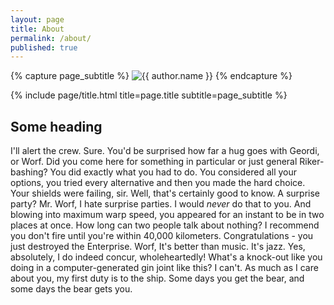 ```yaml
---
layout: page
title: About
permalink: /about/
published: true
---
```


<div class="page" markdown="1">

{% capture page_subtitle %}
<img
    class="me"
    alt="{{ author.name }}"
    src="{{ site.author.photo | relative_url }}"
    srcset="{{ site.author.photo2x | relative_url }} 2x"
/>
{% endcapture %}

{% include page/title.html title=page.title subtitle=page_subtitle %}

## Some heading 

I'll alert the crew. Sure. You'd be surprised how far a hug goes with Geordi, or Worf. Did you come here for something in particular or just general Riker-bashing? You did exactly what you had to do. You considered all your options, you tried every alternative and then you made the hard choice. Your shields were failing, sir. Well, that's certainly good to know. A surprise party? Mr. Worf, I hate surprise parties. I would *never* do that to you. And blowing into maximum warp speed, you appeared for an instant to be in two places at once. How long can two people talk about nothing? I recommend you don't fire until you're within 40,000 kilometers. Congratulations - you just destroyed the Enterprise. Worf, It's better than music. It's jazz. Yes, absolutely, I do indeed concur, wholeheartedly! What's a knock-out like you doing in a computer-generated gin joint like this? I can't. As much as I care about you, my first duty is to the ship. Some days you get the bear, and some days the bear gets you.

</div>
